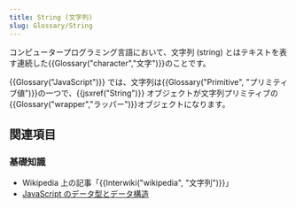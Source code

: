 ```yaml
---
title: String (文字列)
slug: Glossary/String
---
```

コンピュータープログラミング言語において、文字列 (string) とはテキストを表す連続した{{Glossary("character","文字")}}のことです。

{{Glossary("JavaScript")}} では、文字列は{{Glossary("Primitive", "プリミティブ値")}}の一つで、{{jsxref("String")}} オブジェクトが文字列プリミティブの{{Glossary("wrapper","ラッパー")}}オブジェクトになります。

## 関連項目

### 基礎知識

- Wikipedia 上の記事「{{Interwiki("wikipedia", "文字列")}}」
- [JavaScript のデータ型とデータ構造](/ja/docs/Web/JavaScript/Data_structures#string_type)
